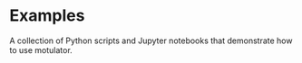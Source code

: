 # Examples

A collection of Python scripts and Jupyter notebooks that demonstrate how to use motulator.